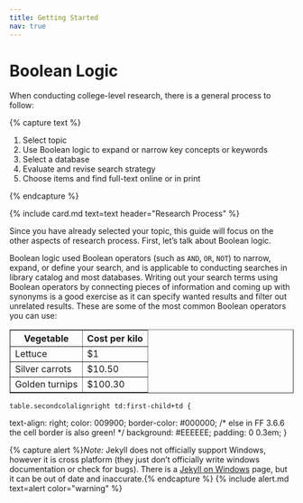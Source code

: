 ```yaml
---
title: Getting Started
nav: true
--- 
```


# Boolean Logic
When conducting college-level research, there is a general process to follow:

{% capture text %}

1. Select topic
2. Use Boolean logic to expand or narrow key concepts or keywords
3. Select a database
4. Evaluate and revise search strategy
5. Choose items and find full-text online or in print

{% endcapture %}

{% include card.md text=text header="Research Process" %}

Since you have already selected your topic, this guide will focus on the other aspects of research process. First, let’s talk about Boolean logic. 

Boolean logic used Boolean operators (such as `AND`, `OR`, `NOT`) to narrow, expand, or define your search, and is applicable to conducting searches in library catalog and most databases. Writing out your search terms using Boolean operators by connecting pieces of information and coming up with synonyms is a good exercise as it can specify wanted results and filter out unrelated results. These are some of the most common Boolean operators you can use:

<TABLE border="1">
  <COLGROUP>
  <COL><COL align="char" char=".">
  <THEAD><TR><TH>Vegetable <TH>Cost per kilo
  <TBODY>
  <TR><TD>Lettuce <TD>$1
  <TR><TD>Silver carrots <TD>$10.50
  <TR><TD>Golden turnips <TD>$100.30
</TABLE>
    
    table.secondcolalignright td:first-child+td {
  text-align: right;
  color: 009900;
  border-color: #000000;
    /* else in FF 3.6.6 the cell border is also green! */
  background: #EEEEEE;
  padding: 0 0.3em;
}

{% capture alert %}*Note:* Jekyll does not officially support Windows, however it is cross platform (they just don’t officially write windows documentation or check for bugs).
There is a [Jekyll on Windows](https://jekyllrb.com/docs/windows/#installation) page, but it can be out of date and inaccurate.{% endcapture %}
{% include alert.md text=alert color="warning" %}


